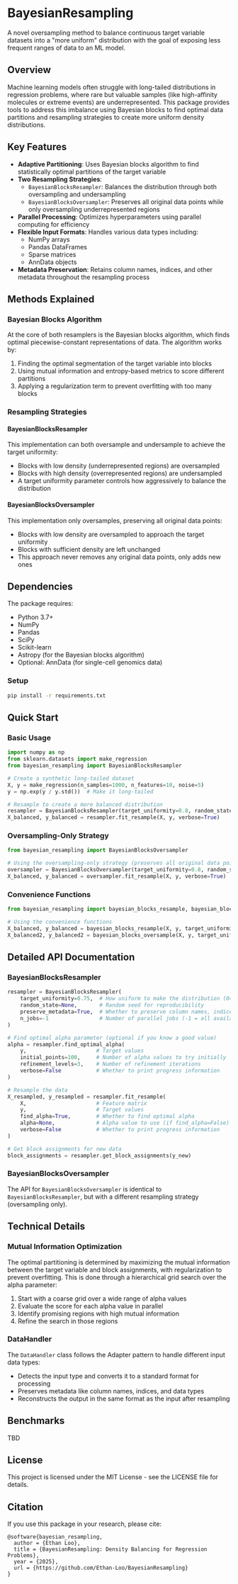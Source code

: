 # BayesianResampling

A novel oversampling method to balance continuous target variable datasets into a "more uniform" distribution with the goal of exposing less frequent ranges of data to an ML model.

## Overview

Machine learning models often struggle with long-tailed distributions in regression problems, where rare but valuable samples (like high-affinity molecules or extreme events) are underrepresented. This package provides tools to address this imbalance using Bayesian blocks to find optimal data partitions and resampling strategies to create more uniform density distributions.

## Key Features

- **Adaptive Partitioning**: Uses Bayesian blocks algorithm to find statistically optimal partitions of the target variable
- **Two Resampling Strategies**:
  - `BayesianBlocksResampler`: Balances the distribution through both oversampling and undersampling
  - `BayesianBlocksOversampler`: Preserves all original data points while only oversampling underrepresented regions
- **Parallel Processing**: Optimizes hyperparameters using parallel computing for efficiency
- **Flexible Input Formats**: Handles various data types including:
  - NumPy arrays
  - Pandas DataFrames
  - Sparse matrices
  - AnnData objects
- **Metadata Preservation**: Retains column names, indices, and other metadata throughout the resampling process

## Methods Explained

### Bayesian Blocks Algorithm

At the core of both resamplers is the Bayesian blocks algorithm, which finds optimal piecewise-constant representations of data. The algorithm works by:

1. Finding the optimal segmentation of the target variable into blocks
2. Using mutual information and entropy-based metrics to score different partitions
3. Applying a regularization term to prevent overfitting with too many blocks

### Resampling Strategies

#### BayesianBlocksResampler

This implementation can both oversample and undersample to achieve the target uniformity:

- Blocks with low density (underrepresented regions) are oversampled
- Blocks with high density (overrepresented regions) are undersampled
- A target uniformity parameter controls how aggressively to balance the distribution

#### BayesianBlocksOversampler

This implementation only oversamples, preserving all original data points:

- Blocks with low density are oversampled to approach the target uniformity
- Blocks with sufficient density are left unchanged
- This approach never removes any original data points, only adds new ones

## Dependencies

The package requires:

- Python 3.7+
- NumPy
- Pandas
- SciPy
- Scikit-learn
- Astropy (for the Bayesian blocks algorithm)
- Optional: AnnData (for single-cell genomics data)


### Setup

```bash
pip install -r requirements.txt
```

## Quick Start

### Basic Usage

```python
import numpy as np
from sklearn.datasets import make_regression
from bayesian_resampling import BayesianBlocksResampler

# Create a synthetic long-tailed dataset
X, y = make_regression(n_samples=1000, n_features=10, noise=5)
y = np.exp(y / y.std())  # Make it long-tailed

# Resample to create a more balanced distribution
resampler = BayesianBlocksResampler(target_uniformity=0.8, random_state=42)
X_balanced, y_balanced = resampler.fit_resample(X, y, verbose=True)
```

### Oversampling-Only Strategy

```python
from bayesian_resampling import BayesianBlocksOversampler

# Using the oversampling-only strategy (preserves all original data points)
oversampler = BayesianBlocksOversampler(target_uniformity=0.8, random_state=42)
X_balanced, y_balanced = oversampler.fit_resample(X, y, verbose=True)
```

### Convenience Functions

```python
from bayesian_resampling import bayesian_blocks_resample, bayesian_blocks_oversample

# Using the convenience functions
X_balanced, y_balanced = bayesian_blocks_resample(X, y, target_uniformity=0.8, verbose=True)
X_balanced2, y_balanced2 = bayesian_blocks_oversample(X, y, target_uniformity=0.8, verbose=True)
```

## Detailed API Documentation

### BayesianBlocksResampler

```python
resampler = BayesianBlocksResampler(
    target_uniformity=0.75,  # How uniform to make the distribution (0=no change, 1=perfectly uniform)
    random_state=None,       # Random seed for reproducibility
    preserve_metadata=True,  # Whether to preserve column names, indices, etc.
    n_jobs=-1                # Number of parallel jobs (-1 = all available cores)
)

# Find optimal alpha parameter (optional if you know a good value)
alpha = resampler.find_optimal_alpha(
    y,                      # Target values
    initial_points=100,     # Number of alpha values to try initially
    refinement_levels=3,    # Number of refinement iterations
    verbose=False           # Whether to print progress information
)

# Resample the data
X_resampled, y_resampled = resampler.fit_resample(
    X,                      # Feature matrix
    y,                      # Target values
    find_alpha=True,        # Whether to find optimal alpha
    alpha=None,             # Alpha value to use (if find_alpha=False)
    verbose=False           # Whether to print progress information
)

# Get block assignments for new data
block_assignments = resampler.get_block_assignments(y_new)
```

### BayesianBlocksOversampler

The API for `BayesianBlocksOversampler` is identical to `BayesianBlocksResampler`, but with a different resampling strategy (oversampling only).

## Technical Details

### Mutual Information Optimization

The optimal partitioning is determined by maximizing the mutual information between the target variable and block assignments, with regularization to prevent overfitting. This is done through a hierarchical grid search over the alpha parameter:

1. Start with a coarse grid over a wide range of alpha values
2. Evaluate the score for each alpha value in parallel
3. Identify promising regions with high mutual information
4. Refine the search in those regions

### DataHandler

The `DataHandler` class follows the Adapter pattern to handle different input data types:

- Detects the input type and converts it to a standard format for processing
- Preserves metadata like column names, indices, and data types
- Reconstructs the output in the same format as the input after resampling

## Benchmarks

TBD

## License

This project is licensed under the MIT License - see the LICENSE file for details.

## Citation

If you use this package in your research, please cite:

```
@software{bayesian_resampling,
  author = {Ethan Loo},
  title = {BayesianResampling: Density Balancing for Regression Problems},
  year = {2025},
  url = {https://github.com/Ethan-Loo/BayesianResampling}
}
```